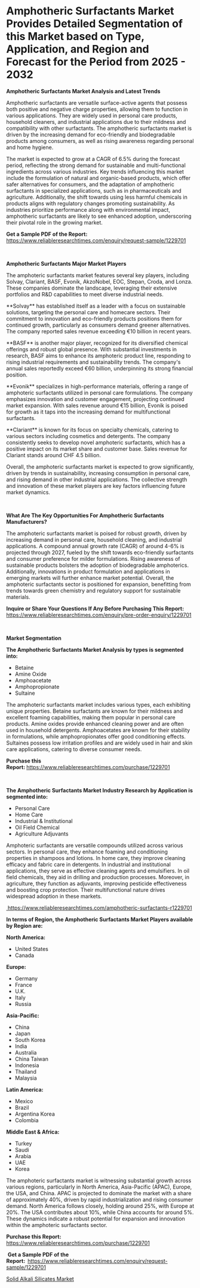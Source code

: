 <p><h1>Amphotheric Surfactants Market Provides Detailed Segmentation of this Market based on Type, Application, and Region and Forecast for the Period from 2025 - 2032</h1></p><p><strong>Amphotheric Surfactants Market Analysis and Latest Trends</strong></p>
<p><p>Amphotheric surfactants are versatile surface-active agents that possess both positive and negative charge properties, allowing them to function in various applications. They are widely used in personal care products, household cleaners, and industrial applications due to their mildness and compatibility with other surfactants. The amphotheric surfactants market is driven by the increasing demand for eco-friendly and biodegradable products among consumers, as well as rising awareness regarding personal and home hygiene.</p><p>The market is expected to grow at a CAGR of 6.5% during the forecast period, reflecting the strong demand for sustainable and multi-functional ingredients across various industries. Key trends influencing this market include the formulation of natural and organic-based products, which offer safer alternatives for consumers, and the adaptation of amphotheric surfactants in specialized applications, such as in pharmaceuticals and agriculture. Additionally, the shift towards using less harmful chemicals in products aligns with regulatory changes promoting sustainability. As industries prioritize performance along with environmental impact, amphotheric surfactants are likely to see enhanced adoption, underscoring their pivotal role in the growing market.</p></p>
<p><strong>Get a Sample PDF of the Report:&nbsp;</strong> <a href="https://www.reliableresearchtimes.com/enquiry/request-sample/1229701?utm_campaign=2204&utm_medium=2&utm_source=Github&utm_content=ia&utm_term=02022025&utm_id=amphotheric-surfactants">https://www.reliableresearchtimes.com/enquiry/request-sample/1229701</a></p>
<p>&nbsp;</p>
<p><strong>Amphotheric Surfactants Major Market Players</strong></p>
<p><p>The amphoteric surfactants market features several key players, including Solvay, Clariant, BASF, Evonik, AkzoNobel, EOC, Stepan, Croda, and Lonza. These companies dominate the landscape, leveraging their extensive portfolios and R&D capabilities to meet diverse industrial needs.</p><p>**Solvay** has established itself as a leader with a focus on sustainable solutions, targeting the personal care and homecare sectors. Their commitment to innovation and eco-friendly products positions them for continued growth, particularly as consumers demand greener alternatives. The company reported sales revenue exceeding €10 billion in recent years.</p><p>**BASF** is another major player, recognized for its diversified chemical offerings and robust global presence. With substantial investments in research, BASF aims to enhance its amphoteric product line, responding to rising industrial requirements and sustainability trends. The company's annual sales reportedly exceed €60 billion, underpinning its strong financial position.</p><p>**Evonik** specializes in high-performance materials, offering a range of amphoteric surfactants utilized in personal care formulations. The company emphasizes innovation and customer engagement, projecting continued market expansion. With sales revenue around €15 billion, Evonik is poised for growth as it taps into the increasing demand for multifunctional surfactants.</p><p>**Clariant** is known for its focus on specialty chemicals, catering to various sectors including cosmetics and detergents. The company consistently seeks to develop novel amphoteric surfactants, which has a positive impact on its market share and customer base. Sales revenue for Clariant stands around CHF 4.5 billion.</p><p>Overall, the amphoteric surfactants market is expected to grow significantly, driven by trends in sustainability, increasing consumption in personal care, and rising demand in other industrial applications. The collective strength and innovation of these market players are key factors influencing future market dynamics.</p></p>
<p>&nbsp;</p>
<p><strong>What Are The Key Opportunities For Amphotheric Surfactants Manufacturers?</strong></p>
<p><p>The amphoteric surfactants market is poised for robust growth, driven by increasing demand in personal care, household cleaning, and industrial applications. A compound annual growth rate (CAGR) of around 4-6% is projected through 2027, fueled by the shift towards eco-friendly surfactants and consumer preference for milder formulations. Rising awareness of sustainable products bolsters the adoption of biodegradable amphoterics. Additionally, innovations in product formulation and applications in emerging markets will further enhance market potential. Overall, the amphoteric surfactants sector is positioned for expansion, benefitting from trends towards green chemistry and regulatory support for sustainable materials.</p></p>
<p><strong>Inquire or Share Your Questions If Any Before Purchasing This Report:</strong> <a href="https://www.reliableresearchtimes.com/enquiry/pre-order-enquiry/1229701?utm_campaign=2204&utm_medium=2&utm_source=Github&utm_content=ia&utm_term=02022025&utm_id=amphotheric-surfactants">https://www.reliableresearchtimes.com/enquiry/pre-order-enquiry/1229701</a></p>
<p>&nbsp;</p>
<p><strong>Market Segmentation</strong></p>
<p><strong>The Amphotheric Surfactants Market Analysis by types is segmented into:</strong></p>
<p><ul><li>Betaine</li><li>Amine Oxide</li><li>Amphoacetate</li><li>Amphopropionate</li><li>Sultaine</li></ul></p>
<p><p>The amphoteric surfactants market includes various types, each exhibiting unique properties. Betaine surfactants are known for their mildness and excellent foaming capabilities, making them popular in personal care products. Amine oxides provide enhanced cleaning power and are often used in household detergents. Amphoacetates are known for their stability in formulations, while amphopropionates offer good conditioning effects. Sultaines possess low irritation profiles and are widely used in hair and skin care applications, catering to diverse consumer needs.</p></p>
<p><strong>Purchase this Report:&nbsp;</strong><a href="https://www.reliableresearchtimes.com/purchase/1229701?utm_campaign=2204&utm_medium=2&utm_source=Github&utm_content=ia&utm_term=02022025&utm_id=amphotheric-surfactants">https://www.reliableresearchtimes.com/purchase/1229701</a></p>
<p>&nbsp;</p>
<p><strong>The Amphotheric Surfactants Market Industry Research by Application is segmented into:</strong></p>
<p><ul><li>Personal Care</li><li>Home Care</li><li>Industrial & Institutional</li><li>Oil Field Chemical</li><li>Agriculture Adjuvants</li></ul></p>
<p><p>Amphoteric surfactants are versatile compounds utilized across various sectors. In personal care, they enhance foaming and conditioning properties in shampoos and lotions. In home care, they improve cleaning efficacy and fabric care in detergents. In industrial and institutional applications, they serve as effective cleaning agents and emulsifiers. In oil field chemicals, they aid in drilling and production processes. Moreover, in agriculture, they function as adjuvants, improving pesticide effectiveness and boosting crop protection. Their multifunctional nature drives widespread adoption in these markets.</p></p>
<p><a href="https://www.reliableresearchtimes.com/amphotheric-surfactants-r1229701?utm_campaign=2204&utm_medium=2&utm_source=Github&utm_content=ia&utm_term=02022025&utm_id=amphotheric-surfactants">&nbsp;https://www.reliableresearchtimes.com/amphotheric-surfactants-r1229701</a></p>
<p><strong>In terms of Region, the Amphotheric Surfactants Market Players available by Region are:</strong></p>
<p>
    <p> <strong> North America: </strong>
        <ul>
            <li>United States</li>
            <li>Canada</li>
        </ul>
        </p> 
    <p> <strong> Europe: </strong>
        <ul>
            <li>Germany</li>
            <li>France</li>
            <li>U.K.</li>
            <li>Italy</li>
            <li>Russia</li>
        </ul>
        </p> 
    <p> <strong> Asia-Pacific: </strong>
        <ul>
            <li>China</li>
            <li>Japan</li>
            <li>South Korea</li>
            <li>India</li>
            <li>Australia</li>
            <li>China Taiwan</li>
            <li>Indonesia</li>
            <li>Thailand</li>
            <li>Malaysia</li>
        </ul>
        </p> 
    <p> <strong> Latin America: </strong>
        <ul>
            <li>Mexico</li>
            <li>Brazil</li>
            <li>Argentina Korea</li>
            <li>Colombia</li>
        </ul>
        </p> 
    <p> <strong> Middle East & Africa: </strong>
        <ul>
            <li>Turkey</li>
            <li>Saudi</li>
            <li>Arabia</li>
            <li>UAE</li>
            <li>Korea</li>
        </ul>
    </p>
    </p>
<p><p>The amphoteric surfactants market is witnessing substantial growth across various regions, particularly in North America, Asia-Pacific (APAC), Europe, the USA, and China. APAC is projected to dominate the market with a share of approximately 40%, driven by rapid industrialization and rising consumer demand. North America follows closely, holding around 25%, with Europe at 20%. The USA contributes about 10%, while China accounts for around 5%. These dynamics indicate a robust potential for expansion and innovation within the amphoteric surfactants sector.</p></p>
<p><strong>Purchase this Report: </strong><a href="https://www.reliableresearchtimes.com/purchase/1229701?utm_campaign=2204&utm_medium=2&utm_source=Github&utm_content=ia&utm_term=02022025&utm_id=amphotheric-surfactants">https://www.reliableresearchtimes.com/purchase/1229701</a></p>
<p>&nbsp;<strong>Get a Sample PDF of the Report:&nbsp;&nbsp;</strong><a href="https://www.reliableresearchtimes.com/enquiry/request-sample/1229701?utm_campaign=2204&utm_medium=2&utm_source=Github&utm_content=ia&utm_term=02022025&utm_id=amphotheric-surfactants">https://www.reliableresearchtimes.com/enquiry/request-sample/1229701</a></p>
<p><strong></strong></p>
<p><p><a href="https://github.com/tambraunrue691969/Market-Research-Report-List-1/blob/main/solid-alkali-silicates-market.md?utm_campaign=2204&utm_medium=2&utm_source=Github&utm_content=ia&utm_term=02022025&utm_id=amphotheric-surfactants">Solid Alkali Silicates Market</a></p></p>